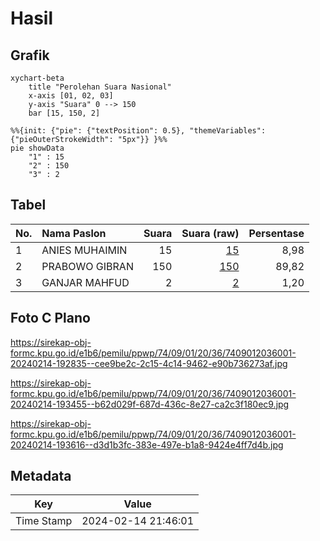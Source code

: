 # Hasil

## Grafik

```mermaid
xychart-beta
    title "Perolehan Suara Nasional"
    x-axis [01, 02, 03]
    y-axis "Suara" 0 --> 150
    bar [15, 150, 2]
```

```mermaid
%%{init: {"pie": {"textPosition": 0.5}, "themeVariables": {"pieOuterStrokeWidth": "5px"}} }%%
pie showData
    "1" : 15
    "2" : 150
    "3" : 2
```

## Tabel

| No. | Nama Paslon    | Suara | Suara (raw) | Persentase |
|:--- |:-------------- | -----:| -----------:| ----------:|
| 1   | ANIES MUHAIMIN | 15    | [15][p-1]   | 8,98       |
| 2   | PRABOWO GIBRAN | 150   | [150][p-2]  | 89,82      |
| 3   | GANJAR MAHFUD  | 2     | [2][p-3]    | 1,20       |


[p-1]: https://github.com/gigit-pemilu/pemilu-2024/blob/main/pilpres/hitung-suara/sub/74-sulawesi-tenggara/sub/09-konawe-utara/sub/01-asera/sub/2036-alaa-wanggudu/sub/001-tps/sub/paslon-1.txt
[p-2]: https://github.com/gigit-pemilu/pemilu-2024/blob/main/pilpres/hitung-suara/sub/74-sulawesi-tenggara/sub/09-konawe-utara/sub/01-asera/sub/2036-alaa-wanggudu/sub/001-tps/sub/paslon-2.txt
[p-3]: https://github.com/gigit-pemilu/pemilu-2024/blob/main/pilpres/hitung-suara/sub/74-sulawesi-tenggara/sub/09-konawe-utara/sub/01-asera/sub/2036-alaa-wanggudu/sub/001-tps/sub/paslon-3.txt

## Foto C Plano

https://sirekap-obj-formc.kpu.go.id/e1b6/pemilu/ppwp/74/09/01/20/36/7409012036001-20240214-192835--cee9be2c-2c15-4c14-9462-e90b736273af.jpg

https://sirekap-obj-formc.kpu.go.id/e1b6/pemilu/ppwp/74/09/01/20/36/7409012036001-20240214-193455--b62d029f-687d-436c-8e27-ca2c3f180ec9.jpg

https://sirekap-obj-formc.kpu.go.id/e1b6/pemilu/ppwp/74/09/01/20/36/7409012036001-20240214-193616--d3d1b3fc-383e-497e-b1a8-9424e4ff7d4b.jpg


## Metadata

| Key        | Value               |
| ---------- | ------------------- |
| Time Stamp | 2024-02-14 21:46:01 |



